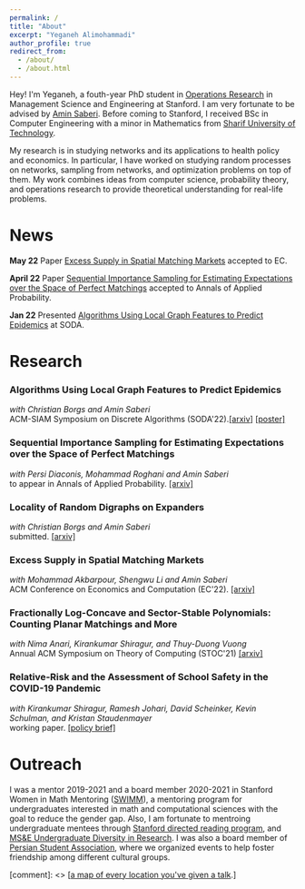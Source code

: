 ```yaml
---
permalink: /
title: "About"
excerpt: "Yeganeh Alimohammadi"
author_profile: true
redirect_from: 
  - /about/
  - /about.html
---
```

Hey! I'm Yeganeh, a fouth-year PhD student in [Operations Research](https://or.stanford.edu/) in Management Science and Engineering at Stanford. I am very fortunate to be advised by [Amin Saberi](http://stanford.edu/~saberi/). 
Before coming to Stanford, I received BSc in Computer Engineering with a minor in Mathematics from [Sharif University of Technology](http://www.en.sharif.edu/).

My research is in studying networks and its applications to health policy and economics. In particular, I have worked on studying random processes on networks, sampling from networks, and optimization problems on top of them. My work combines ideas from computer science, probability theory, and operations research to provide theoretical understanding for real-life problems. 

# News
**May 22**  Paper [Excess Supply in Spatial Matching Markets](https://arxiv.org/abs/2104.03219)  accepted to EC.

**April 22**  Paper [Sequential Importance Sampling for Estimating Expectations over the Space of Perfect Matchings](https://www.e-publications.org/ims/submission/AAP/user/submissionFile/51939?confirm=9e75213e) accepted to Annals of Applied Probability.

**Jan 22** Presented [Algorithms Using Local Graph Features to Predict Epidemics](https://epubs.siam.org/doi/pdf/10.1137/1.9781611977073.136) at SODA.


# Research
### Algorithms Using Local Graph Features to Predict Epidemics
*with Christian Borgs and Amin Saberi*\
ACM-SIAM Symposium on Discrete Algorithms (SODA'22).[\[arxiv\]](https://arxiv.org/pdf/2110.08961.pdf) [\[poster\]](http://www.local-algorithms.com/posters/yeganeh.pdf)

### Sequential Importance Sampling for Estimating Expectations over the Space of Perfect Matchings
*with Persi Diaconis, Mohammad Roghani and Amin Saberi*\
to appear in Annals of Applied Probability. [\[arxiv\]](https://arxiv.org/pdf/2107.00850.pdf)

### Locality of Random Digraphs on Expanders
*with Christian Borgs and Amin Saberi*\
submitted. [\[arxiv\]](https://arxiv.org/pdf/2103.09952.pdf)

### Excess Supply in Spatial Matching Markets
*with Mohammad Akbarpour, Shengwu Li and Amin Saberi*\
ACM Conference on Economics and Computation (EC'22). [\[arxiv\]](https://arxiv.org/abs/2104.03219)

### Fractionally Log-Concave and Sector-Stable Polynomials: Counting Planar Matchings and More
*with Nima Anari, Kirankumar Shiragur, and Thuy-Duong Vuong*\
Annual ACM Symposium on Theory of Computing (STOC'21) [\[arxiv\]](https://arxiv.org/pdf/2102.02708.pdf)
 
### Relative-Risk and the Assessment of School Safety in the COVID-19 Pandemic
*with Kirankumar Shiragur, Ramesh Johari, David Scheinker, Kevin Schulman, and Kristan Staudenmayer*\
working paper. [\[policy brief\]](https://hmpi.org/2021/02/25/relative-risk-and-the-assessment-of-school-safety-in-the-covid-19-pandemic-schools-may-offer-students-shelter-from-the-storm-2-25/)

# Outreach
I was a mentor 2019-2021 and a board member 2020-2021  in Stanford Women in Math Mentoring ([SWIMM](http://swimm.stanford.edu/)), a mentoring program for undergraduates interested in math and computational sciences with the goal to reduce the gender gap. Also, I am fortunate to mentroing undergraduate mentees through [Stanford directed reading program](), and [MS&E Undergraduate Diversity in Research](https://sites.google.com/stanford.edu/msande-inclusion/diversity-in-research?authuser=0). I was also a board member of [Persian Student Association](https://psa.stanford.edu/), where we organized events to help foster friendship among different cultural groups.

 [comment]: <> [[a map of every location you've given a talk](https://academicpages.github.io/talkmap.html).]
